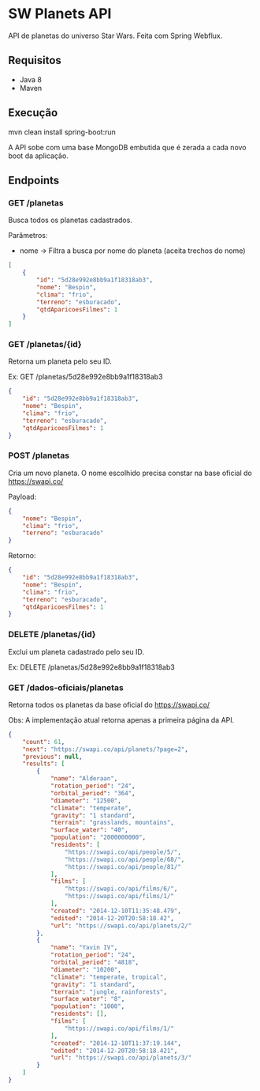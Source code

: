 # SW Planets API
API de planetas do universo Star Wars. Feita com Spring Webflux.

## Requisitos
- Java 8
- Maven

## Execução
mvn clean install spring-boot:run

A API sobe com uma base MongoDB embutida que é zerada a cada novo boot da aplicação.

## Endpoints

### GET /planetas
Busca todos os planetas cadastrados.

Parâmetros: 
- nome -> Filtra a busca por nome do planeta (aceita trechos do nome)

```json
[
    {
        "id": "5d28e992e8bb9a1f18318ab3",
        "nome": "Bespin",
        "clima": "frio",
        "terreno": "esburacado",
        "qtdAparicoesFilmes": 1
    }
]
``` 

### GET /planetas/{id}
Retorna um planeta pelo seu ID.

Ex: GET /planetas/5d28e992e8bb9a1f18318ab3
```json
{
    "id": "5d28e992e8bb9a1f18318ab3",
    "nome": "Bespin",
    "clima": "frio",
    "terreno": "esburacado",
    "qtdAparicoesFilmes": 1
}
```

### POST /planetas
Cria um novo planeta. O nome escolhido precisa constar na base oficial do https://swapi.co/

Payload:
```json
{
    "nome": "Bespin",
    "clima": "frio",
    "terreno": "esburacado"
}
```

Retorno:
```json
{
    "id": "5d28e992e8bb9a1f18318ab3",
    "nome": "Bespin",
    "clima": "frio",
    "terreno": "esburacado",
    "qtdAparicoesFilmes": 1
}
```

### DELETE /planetas/{id}
Exclui um planeta cadastrado pelo seu ID.

Ex: DELETE /planetas/5d28e992e8bb9a1f18318ab3

### GET /dados-oficiais/planetas
Retorna todos os planetas da base oficial do https://swapi.co/

Obs: A implementação atual retorna apenas a primeira página da API.

```json
{
    "count": 61,
    "next": "https://swapi.co/api/planets/?page=2",
    "previous": null,
    "results": [
        {
            "name": "Alderaan",
            "rotation_period": "24",
            "orbital_period": "364",
            "diameter": "12500",
            "climate": "temperate",
            "gravity": "1 standard",
            "terrain": "grasslands, mountains",
            "surface_water": "40",
            "population": "2000000000",
            "residents": [
                "https://swapi.co/api/people/5/",
                "https://swapi.co/api/people/68/",
                "https://swapi.co/api/people/81/"
            ],
            "films": [
                "https://swapi.co/api/films/6/",
                "https://swapi.co/api/films/1/"
            ],
            "created": "2014-12-10T11:35:48.479",
            "edited": "2014-12-20T20:58:18.42",
            "url": "https://swapi.co/api/planets/2/"
        },
        {
            "name": "Yavin IV",
            "rotation_period": "24",
            "orbital_period": "4818",
            "diameter": "10200",
            "climate": "temperate, tropical",
            "gravity": "1 standard",
            "terrain": "jungle, rainforests",
            "surface_water": "8",
            "population": "1000",
            "residents": [],
            "films": [
                "https://swapi.co/api/films/1/"
            ],
            "created": "2014-12-10T11:37:19.144",
            "edited": "2014-12-20T20:58:18.421",
            "url": "https://swapi.co/api/planets/3/"
        }
    ]
}
```
